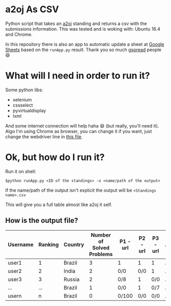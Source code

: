 # a2oj As CSV

Python script that takes an [a2oj](http://a2oj.com/) standing and returns a csv with the submissions information.
This was tested and is woking with: Ubuntu 16.4 and Chrome.

In this repository there is also an app to automatic update a sheet at [Google Sheets](https://www.google.com/sheets/about/) based on the `runApp.py` result.
Thank you so much [gspread](https://github.com/burnash/gspread) people :smile:

# What will I need in order to run it?

Some python libs:
- selenium
- cssselect
- pyvirtualdisplay
- lxml

And some internet connection will help haha :smile: (but really, you'll need it). Algo I'm using Chrome as browser, you can change it if you want, just change the webdriver line in [this file](https://github.com/mari-linhares/a2oj-as-csv/blob/master/utils/webConnection.py).

# Ok, but how do I run it?

Run it on shell:

`$python runApp.py <ID of the standings> -o <name/path of the output>`

If the name/path of the output isn't explicit the output will be `<Standings name>.csv`

This will give you a full table almost like a2oj it self.

## How is the output file?

Username | Ranking | Country | Number of Solved Problems| P1 - url | P2 - url | P3 - url | ... | PN - url|
-------- | --------| --------| -------------------------| ---------| ---------| ---------| ----| --------|
user1    |    1    |  Brazil |              3           |     1    |     1    |     1    | ... |     0/0 |
user2    |    2    |  India  |              2           |     0/0  |     0/0  |     1    | ... |     1   |
user3    |    3    |  Russia |              2           |     0/8  |     1    |     0/0  | ... |     1   |
...      |    ...  |  Brazil |              1           |     0/0  |     1    |     0/7  | ... |     0/54|
usern    |    n    |  Brazil |              0           |     0/100|     0/0  |     0/0  | ... |     0/0 |
